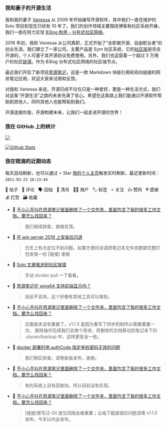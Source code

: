 ### 我和妻子的开源生活

我和我的妻子 [Vanessa](https://github.com/Vanessa219) 从 2009 年开始编写开源软件，其中我们一直在维护的 Solo 项目到现在已经有 10 年了。我们的创作领域主要围绕博客和社区系统开展，我们一直在努力实现 [B3log 构思 - 分布式社区网络](https://ld246.com/article/1546941897596)。

2018 年初，我和 Vanessa 从公司离职，正式开始了“全职做开源、自由职业者”的创业生涯。我们建立了一家公司，主要产品是 Sym 社区系统，它的[社区版](https://github.com/88250/symphony)是完全开源的，个人可基于其开源协议免费使用。另外，我们也运营着一个超过 5 万用户的社区[链滴](https://ld246.com)，作为 B3log 分布式社区网络的社区端节点。

最近我们开启了新项目[思源笔记](https://github.com/siyuan-note/siyuan)，这是一款 Markdown 块级引用和双向链接的网状笔记应用，欢迎大家来试用和反馈。

对我和 Vanessa 来说，开源已经不仅仅只是一种爱好，更是一种生活方式，我们对这条“开源生活”之路的未来充满了信心。希望在这条路上我们能通过开源软件帮助到其他人，同时其他人也能帮助到我们。

开源连接你我，开源构建未来，让我们一起走进开源的世界！

### 我在 GitHub 上的统计

<a title="Hits" target="_blank" href="https://github.com/88250/88250"><img src="https://hits.b3log.org/88250/88250.svg"></a>

[![Github Stats](https://github-readme-stats.vercel.app/api?username=88250&theme=tokyonight&show_icons=true)](https://github.com/88250)

<!--events start -->

### 我在链滴的近期动态

每天自动刷新，也可以通过 ⭐️ Star [我的个人主页](https://github.com/88250/88250)触发实时刷新，最近更新时间：`2021-03-23 16:23:44`

📝 帖子 &nbsp; 💬 评论 &nbsp; 🗣 回帖 &nbsp; 🌙 清月 &nbsp; 👨‍💻 用户 &nbsp; 🏷️ 标签 &nbsp; ⭐️ 关注 &nbsp; 👍 赞同 &nbsp; 💗 感谢 &nbsp; 💰 打赏 &nbsp; 🗃 收藏

* 💬 [不小心手抖在思源笔记里面删除了一个文件夹，里面包含了我的很多工作文档，要怎么找回来？](https://ld246.com/article/1616403685801/comment/1616486124973#comments)

  > 我们继续排查，谢谢反馈。
* 💬 [在 win server 2019 上安装后闪退](https://ld246.com/article/1616393192335/comment/1616483904015#comments)

  > 日志上有点定位不到问题，如果方便的话请把笔记本文件夹数据完整打包发我一份 [链接] 谢谢
* 💬 [Solo 文章推送到社区报错](https://ld246.com/article/1616383557649/comment/1616471865401#comments)

  > 手动 docker pull 一下看看。
* 💬 [思源笔记在 winx64 支持前端显示吗？](https://ld246.com/article/1614766646448/comment/1616466074863#comments)

  > 目前不支持，这个好像有其他工具可以做到。
* 💬 [不小心手抖在思源笔记里面删除了一个文件夹，里面包含了我的很多工作文档，要怎么找回来？](https://ld246.com/article/1616403685801/comment/1616466030744#comments)

  > 后面版本没有重置了，v1.1.3 是因为重写了同步机制所以需要重置一次。 删除操作后续我们会做个改进，将删除的文档移动到笔记本下的 .siyuan/backup 中，这样更安全一些。
* 💬 [docker 部署时用 authCode 指定鉴权密码无效的问题](https://ld246.com/article/1616405099649/comment/1616465440639#comments)

  > 我们稍后排查，请等新版发布，谢谢。
* 💬 [不小心手抖在思源笔记里面删除了一个文件夹，里面包含了我的很多工作文档，要怎么找回来？](https://ld246.com/article/1616403685801/comment/1616465402774#comments)

  > 有的系统上没有回收站，所以目前没有实现。
* 💬 [不小心手抖在思源笔记里面删除了一个文件夹，里面包含了我的很多工作文档，要怎么找回来？](https://ld246.com/article/1616403685801/comment/1616465333778#comments)

  > [链接]里写过 Git 提交间隔会被重置；云端下载报错的问题请等 v1.1.5 发布，今天以内会发布。


<!--events end -->
